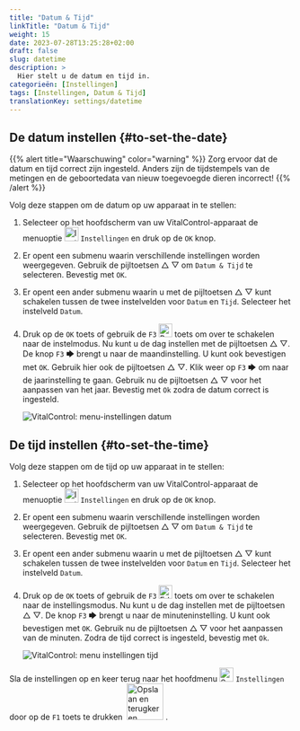 ```yaml
---
title: "Datum & Tijd"
linkTitle: "Datum & Tijd"
weight: 15
date: 2023-07-28T13:25:28+02:00
draft: false
slug: datetime
description: >
  Hier stelt u de datum en tijd in.
categorieën: [Instellingen]
tags: [Instellingen, Datum & Tijd]
translationKey: settings/datetime
---
```

## De datum instellen {#to-set-the-date}

{{% alert title="Waarschuwing" color="warning" %}}
Zorg ervoor dat de datum en tijd correct zijn ingesteld. Anders zijn de tijdstempels van de metingen en de geboortedata van nieuw toegevoegde dieren incorrect!
{{% /alert %}}

Volg deze stappen om de datum op uw apparaat in te stellen:

1. Selecteer op het hoofdscherm van uw VitalControl-apparaat de menuoptie <img src="/icons/gear.svg" width="25" align="bottom" alt="Instellingen" /> `Instellingen` en druk op de `OK` knop.

2. Er opent een submenu waarin verschillende instellingen worden weergegeven. Gebruik de pijltoetsen △ ▽ om `Datum & Tijd` te selecteren. Bevestig met `OK`.

3. Er opent een ander submenu waarin u met de pijltoetsen △ ▽ kunt schakelen tussen de twee instelvelden voor `Datum` en `Tijd`. Selecteer het instelveld `Datum`.

4. Druk op de `OK` toets of gebruik de `F3` <img src="/icons/actions/edit.svg" width="24" align="bottom" alt="Bewerken" /> toets om over te schakelen naar de instelmodus. Nu kunt u de dag instellen met de pijltoetsen △ ▽. De knop `F3` 🡆 brengt u naar de maandinstelling. U kunt ook bevestigen met `OK`. Gebruik hier ook de pijltoetsen △ ▽. Klik weer op `F3` 🡆 om naar de jaarinstelling te gaan. Gebruik nu de pijltoetsen △ ▽ voor het aanpassen van het jaar. Bevestig met `Ok` zodra de datum correct is ingesteld.

    ![VitalControl: menu-instellingen datum](../images/date.png "De datum instellen")

## De tijd instellen {#to-set-the-time}

Volg deze stappen om de tijd op uw apparaat in te stellen:

1. Selecteer op het hoofdscherm van uw VitalControl-apparaat de menuoptie <img src="/icons/gear.svg" width="25" align="bottom" alt="Instellingen" /> `Instellingen` en druk op de `OK` knop.

2. Er opent een submenu waarin verschillende instellingen worden weergegeven. Gebruik de pijltoetsen △ ▽ om `Datum & Tijd` te selecteren. Bevestig met `OK`.

3. Er opent een ander submenu waarin u met de pijltoetsen △ ▽ kunt schakelen tussen de twee instelvelden voor `Datum` en `Tijd`. Selecteer het instelveld `Datum`.

4. Druk op de `OK` toets of gebruik de `F3` <img src="/icons/actions/edit.svg" width="24" align="bottom" alt="Edit" /> toets om over te schakelen naar de instellingsmodus. Nu kunt u de dag instellen met de pijltoetsen △ ▽. De knop `F3` 🡆 brengt u naar de minuteninstelling. U kunt ook bevestigen met `OK`. Gebruik nu de pijltoetsen △ ▽ voor het aanpassen van de minuten. Zodra de tijd correct is ingesteld, bevestig met `Ok`.

    ![VitalControl: menu instellingen tijd](../images/time.png "Om de tijd in te stellen")

Sla de instellingen op en keer terug naar het hoofdmenu <img src="/icons/gear.svg" width="25" align="bottom" alt="Settings" /> `Instellingen` door op de `F1` toets te drukken &nbsp;<img src="/icons/footer/save_exit.svg" width="65" align="bottom" alt="Opslaan en terugkeren" />&nbsp;.
